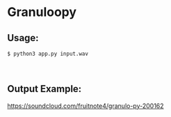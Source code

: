 # Granuloopy


## Usage:

```sh
$ python3 app.py input.wav
```

</br>

## Output Example:
https://soundcloud.com/fruitnote4/granulo-py-200162
